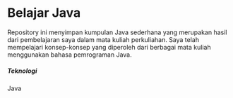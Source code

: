 # Belajar Java

Repository ini menyimpan kumpulan Java sederhana yang merupakan hasil dari pembelajaran saya dalam mata kuliah perkuliahan. Saya telah mempelajari konsep-konsep yang diperoleh dari berbagai mata kuliah menggunakan bahasa pemrograman Java.

##### Teknologi

Java
